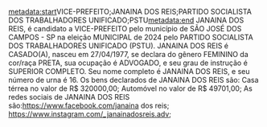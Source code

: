 <metadata:start>VICE-PREFEITO;JANAINA DOS REIS;PARTIDO SOCIALISTA DOS TRABALHADORES UNIFICADO;PSTU<metadata:end>
JANAINA DOS REIS, é candidato a VICE-PREFEITO pelo município de SÃO JOSÉ DOS CAMPOS - SP na eleição MUNICIPAL de 2024 pelo PARTIDO SOCIALISTA DOS TRABALHADORES UNIFICADO (PSTU). JANAINA DOS REIS é CASADO(A), nasceu em 27/04/1977, se declara do gênero FEMININO da cor/raça PRETA, sua ocupação é ADVOGADO, e seu grau de instrução é SUPERIOR COMPLETO. Seu nome completo é JANAINA DOS REIS, e seu número de urna é 16.
Os bens declarados de JANAINA DOS REIS são: Casa térrea no valor de R$ 320000,00; Automóvel no valor de R$ 49701,00; 
As redes sociais de JANAINA DOS REIS são:https://www.facebook.com/janaina dos reis; https://www.instagram.com/_janainadosreis.adv;